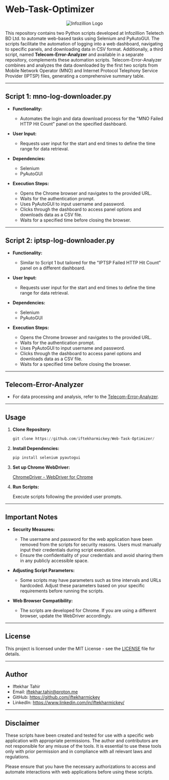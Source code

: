 # Web-Task-Optimizer

<div align="center">
  <img src="https://infotelebd.com/wp-content/uploads/2019/06/Logo-1.png" alt="Infozillion Logo">
</div>

This repository contains two Python scripts developed at Infozillion Teletech BD Ltd. to automate web-based tasks using Selenium and PyAutoGUI. The scripts facilitate the automation of logging into a web dashboard, navigating to specific panels, and downloading data in CSV format. Additionally, a third script, named **Telecom-Error-Analyzer** and available in a separate repository, complements these automation scripts. Telecom-Error-Analyzer combines and analyzes the data downloaded by the first two scripts from Mobile Network Operator (MNO) and Internet Protocol Telephony Service Provider (IPTSP) files, generating a comprehensive summary table.

---

## Script 1: mno-log-downloader.py

- **Functionality:**
  - Automates the login and data download process for the "MNO Failed HTTP Hit Count" panel on the specified dashboard.
    
- **User Input:**
  - Requests user input for the start and end times to define the time range for data retrieval.
    
- **Dependencies:**
  - Selenium
  - PyAutoGUI
    
- **Execution Steps:**
  - Opens the Chrome browser and navigates to the provided URL.
  - Waits for the authentication prompt.
  - Uses PyAutoGUI to input username and password.
  - Clicks through the dashboard to access panel options and downloads data as a CSV file.
  - Waits for a specified time before closing the browser.

---

## Script 2: iptsp-log-downloader.py

- **Functionality:**
  - Similar to Script 1 but tailored for the "IPTSP Failed HTTP Hit Count" panel on a different dashboard.
    
- **User Input:**
  - Requests user input for the start and end times to define the time range for data retrieval.
    
- **Dependencies:**
  - Selenium
  - PyAutoGUI
    
- **Execution Steps:**
  - Opens the Chrome browser and navigates to the provided URL.
  - Waits for the authentication prompt.
  - Uses PyAutoGUI to input username and password.
  - Clicks through the dashboard to access panel options and downloads data as a CSV file.
  - Waits for a specified time before closing the browser.

---

## Telecom-Error-Analyzer

- For data processing and analysis, refer to the [Telecom-Error-Analyzer](https://github.com/iftekharmickey/Telecom-Error-Analyzer).

---

## Usage

1. **Clone Repository:**

   ```python
   git clone https://github.com/iftekharmickey/Web-Task-Optimizer/
   ```

2. **Install Dependencies:**

   ```python
   pip install selenium pyautogui
   ```

3. **Set up Chrome WebDriver:**

   [ChromeDriver - WebDriver for Chrome](https://sites.google.com/chromium.org/driver/)

4. **Run Scripts:**

    Execute scripts following the provided user prompts.

---

## Important Notes

- **Security Measures:**

  - The username and password for the web application have been removed from the scripts for security reasons. Users must manually input their credentials during script execution.
  - Ensure the confidentiality of your credentials and avoid sharing them in any publicly accessible space.

- **Adjusting Script Parameters:**

  - Some scripts may have parameters such as time intervals and URLs hardcoded. Adjust these parameters based on your specific requirements before running the scripts.

- **Web Browser Compatibility:**

  - The scripts are developed for Chrome. If you are using a different browser, update the WebDriver accordingly. 

---

## License

This project is licensed under the MIT License - see the [LICENSE](https://github.com/iftekharmickey/Web-Task-Optimizer/blob/main/LICENSE) file for details.

---

## Author

- Iftekhar Tahir
- Email: iftekhar.tahir@proton.me
- GitHub: https://github.com/iftekharmickey
- LinkedIn: https://www.linkedin.com/in/iftekharmickey/

---

## Disclaimer

These scripts have been created and tested for use with a specific web application with appropriate permissions. The author and contributors are not responsible for any misuse of the tools. It is essential to use these tools only with prior permission and in compliance with all relevant laws and regulations.

Please ensure that you have the necessary authorizations to access and automate interactions with web applications before using these scripts.
